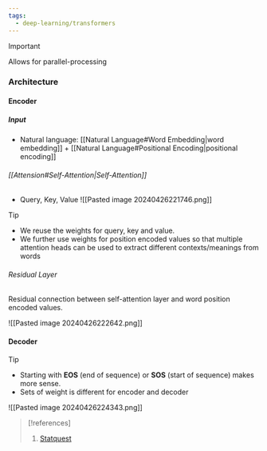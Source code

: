 ```yaml
---
tags:
  - deep-learning/transformers
---
```

> [!important] 
> Allows for parallel-processing
### Architecture

#### Encoder
##### Input
- Natural language: [[Natural Language#Word Embedding|word embedding]] + [[Natural Language#Positional Encoding|positional encoding]]

###### [[Attension#Self-Attention|Self-Attention]]
- Query, Key, Value
![[Pasted image 20240426221746.png]]

> [!tip] 
> - We reuse the weights for query, key and value.
> -  We further use weights for position encoded values so that multiple attention heads can be used to extract different contexts/meanings from words

###### Residual Layer
Residual connection between self-attention layer and word position encoded values.

![[Pasted image 20240426222642.png]]

#### Decoder

> [!tip] 
> - Starting with **EOS** (end of sequence) or **SOS** (start of sequence) makes more sense.
> - Sets of weight is different for encoder and decoder

![[Pasted image 20240426224343.png]]


> [!references]
> 1. [Statquest](https://youtu.be/zxQyTK8quyY)



























